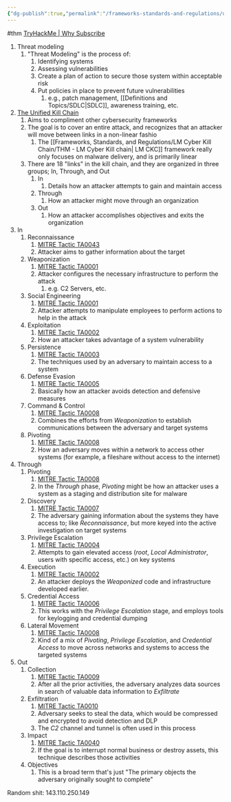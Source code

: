 ```yaml
---
{"dg-publish":true,"permalink":"/frameworks-standards-and-regulations/unified-kill-chain/thm-unified-kill-chain/"}
---
```


#thm 
[TryHackMe | Why Subscribe](https://tryhackme.com/room/unifiedkillchain)

1. Threat modeling
	1. "Threat Modeling" is the process of:
		1. Identifying systems
		2. Assessing vulnerabilities
		3. Create a plan of action to secure those system within acceptable risk
		4. Put policies in place to prevent future vulnerabilities
			1. e.g., patch management, [[Definitions and Topics/SDLC\|SDLC]], awareness training, etc.
2. [The Unified Kill Chain](https://www.unifiedkillchain.com/)
	1. Aims to compliment other cybersecurity frameworks
	2. The goal is to cover an entire attack, and recognizes that an attacker will move between links in a non-linear fashio
		1. The [[Frameworks, Standards, and Regulations/LM Cyber Kill Chain/THM - LM Cyber Kill chain\| LM CKC]] framework really only focuses on malware delivery, and is primarily linear
	3. There are 18 "links" in the kill chain, and they are organized in three groups; In, Through, and Out
		1. In
			1. Details how an attacker attempts to gain and maintain access
		2. Through
			1. How an attacker might move through an organization
		3. Out
			1. How an attacker accomplishes objectives and exits the organization
3. In
	1. Reconnaissance
		1. [MITRE Tactic TA0043](https://attack.mitre.org/tactics/TA0043/)
		2. Attacker aims to gather information about the target
	2. Weaponization
		1. [MITRE Tactic TA0001](https://attack.mitre.org/tactics/TA0001/)
		2. Attacker configures the necessary infrastructure to perform the attack
			1. e.g. C2 Servers, etc.
	3. Social Engineering
		1. [MITRE Tactic TA0001](https://attack.mitre.org/tactics/TA0001/)
		2. Attacker attempts to manipulate employees to perform actions to help in the attack
	4. Exploitation
		1. [MITRE Tactic TA0002](https://attack.mitre.org/tactics/TA0002/)
		2. How an attacker takes advantage of a system vulnerability
	5. Persistence
		1. [MITRE Tactic TA0003](https://attack.mitre.org/tactics/TA0003/)
		2. The techniques used by an adversary to maintain access to a system
	6. Defense Evasion
		1. [MITRE Tactic TA0005](https://attack.mitre.org/tactics/TA0005/)
		2. Basically how an attacker avoids detection and defensive measures
	7. Command & Control
		1. [MITRE Tactic TA0008](https://attack.mitre.org/tactics/TA0011/)
		2. Combines the efforts from *Weaponization* to establish communications between the adversary and target systems
	8. Pivoting
		1. [MITRE Tactic TA0008](https://attack.mitre.org/tactics/TA0011/)
		2. How an adversary moves within a network to access other systems (for example, a fileshare without access to the internet)
4. Through
	1. Pivoting
		1. [MITRE Tactic TA0008](https://attack.mitre.org/tactics/TA0011/)
		2. In the *Through* phase, *Pivoting* might be how an attacker uses a system as a staging and distribution site for malware
	2. Discovery
		1. [MITRE Tactic TA0007](https://attack.mitre.org/tactics/TA0007/)
		2. The adversary gaining information about the systems they have access to; like *Reconnaissance*, but more keyed into the active investigation on target systems
	3. Privilege Escalation
		1. [MITRE Tactic TA0004](https://attack.mitre.org/tactics/TA0004/)
		2. Attempts to gain elevated access (*root*, *Local Administrator*, users with specific access, etc.) on key systems
	4. Execution
		1. [MITRE Tactic TA0002](https://attack.mitre.org/tactics/TA0002/)
		2. An attacker deploys the *Weaponized* code and infrastructure developed earlier.
	5. Credential Access
		1. [MITRE Tactic TA0006](https://attack.mitre.org/tactics/TA0006/)
		2. This works with the *Privilege Escalation* stage, and employs tools for keylogging and credential dumping
	6. Lateral Movement
		1. [MITRE Tactic TA0008](https://attack.mitre.org/tactics/TA0011/)
		2. Kind of a mix of *Pivoting*, *Privilege Escalation*, and *Credential Access* to move across networks and systems to access the targeted systems
5. Out
	1. Collection
		1. [MITRE Tactic TA0009](https://attack.mitre.org/tactics/TA0009/)
		2. After all the prior activities, the adversary analyzes data sources in search of valuable data information to *Exfiltrate* 
	2. Exfiltration
		1. [MITRE Tactic TA0010](https://attack.mitre.org/tactics/TA0010/)
		2. Adversary seeks to steal the data, which would be compressed and encrypted to avoid detection and DLP
		3. The *C2* channel and tunnel is often used in this process
	3. Impact
		1. [MITRE Tactic TA0040](https://attack.mitre.org/tactics/TA0040/)
		2. If the goal is to interrupt normal business or destroy assets, this technique describes those activities
	4. Objectives
		1. This is a broad term that's just "The primary objects the adversary originally sought to complete"



Random shit:
143.110.250.149
